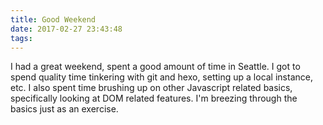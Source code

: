 ```yaml
---
title: Good Weekend
date: 2017-02-27 23:43:48
tags:
---
```

I had a great weekend, spent a good amount of time in Seattle. I got to spend quality time tinkering with git and hexo, setting up a local instance, etc. I also spent time brushing up on other Javascript related basics, specifically looking at DOM related features. I'm breezing through the basics just as an exercise.
